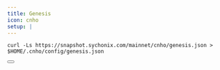 ```yaml
---
title: Genesis
icon: cnho
setup: |
---
```


<div class="code-block-wrapper">
  <pre><code>curl -Ls https://snapshot.sychonix.com/mainnet/cnho/genesis.json > $HOME/.cnho/config/genesis.json</code></pre>
  <button class="copy-btn"><i class="fas fa-copy"></i></button>
</div>
